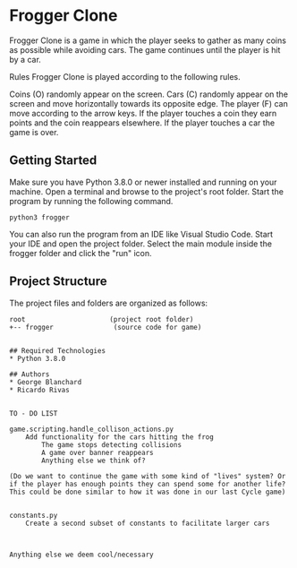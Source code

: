 # Frogger Clone
Frogger Clone is a game in which the player seeks to gather as many coins as possible while avoiding cars. The game continues until the player is hit by a car.

Rules
Frogger Clone is played according to the following rules.

Coins (O) randomly appear on the screen.
Cars (C) randomly appear on the screen and move horizontally towards its opposite edge.
The player (F) can move according to the arrow keys.
If the player touches a coin they earn points and the coin reappears elsewhere.
If the player touches a car the game is over.

## Getting Started
Make sure you have Python 3.8.0 or newer installed and running on your machine. Open a terminal and browse to the project's root folder. Start the program by running the following command.
```
python3 frogger 
```
You can also run the program from an IDE like Visual Studio Code. Start your IDE and open the project folder. Select the main module inside the frogger folder and click the "run" icon.

## Project Structure
The project files and folders are organized as follows:
```
root                     (project root folder)
+-- frogger               (source code for game)


## Required Technologies
* Python 3.8.0

## Authors
* George Blanchard
* Ricardo Rivas


TO - DO LIST

game.scripting.handle_collison_actions.py
    Add functionality for the cars hitting the frog
        The game stops detecting collisions
        A game over banner reappears
        Anything else we think of?

(Do we want to continue the game with some kind of "lives" system? Or if the player has enough points they can spend some for another life?
This could be done similar to how it was done in our last Cycle game)


constants.py
    Create a second subset of constants to facilitate larger cars


    
Anything else we deem cool/necessary